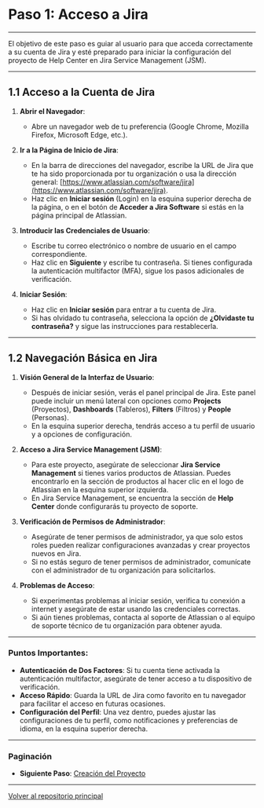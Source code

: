 # Paso 1: Acceso a Jira

---

El objetivo de este paso es guiar al usuario para que acceda correctamente a su cuenta de Jira y esté preparado para iniciar la configuración del proyecto de Help Center en Jira Service Management (JSM).

---

## 1.1 Acceso a la Cuenta de Jira

1. **Abrir el Navegador**:
   - Abre un navegador web de tu preferencia (Google Chrome, Mozilla Firefox, Microsoft Edge, etc.).

2. **Ir a la Página de Inicio de Jira**:
   - En la barra de direcciones del navegador, escribe la URL de Jira que te ha sido proporcionada por tu organización o usa la dirección general: [https://www.atlassian.com/software/jira](https://www.atlassian.com/software/jira).
   - Haz clic en **Iniciar sesión** (Login) en la esquina superior derecha de la página, o en el botón de **Acceder a Jira Software** si estás en la página principal de Atlassian.

3. **Introducir las Credenciales de Usuario**:
   - Escribe tu correo electrónico o nombre de usuario en el campo correspondiente.
   - Haz clic en **Siguiente** y escribe tu contraseña. Si tienes configurada la autenticación multifactor (MFA), sigue los pasos adicionales de verificación.

4. **Iniciar Sesión**:
   - Haz clic en **Iniciar sesión** para entrar a tu cuenta de Jira.
   - Si has olvidado tu contraseña, selecciona la opción de **¿Olvidaste tu contraseña?** y sigue las instrucciones para restablecerla.

---

## 1.2 Navegación Básica en Jira

1. **Visión General de la Interfaz de Usuario**:
   - Después de iniciar sesión, verás el panel principal de Jira. Este panel puede incluir un menú lateral con opciones como **Projects** (Proyectos), **Dashboards** (Tableros), **Filters** (Filtros) y **People** (Personas).
   - En la esquina superior derecha, tendrás acceso a tu perfil de usuario y a opciones de configuración.

2. **Acceso a Jira Service Management (JSM)**:
   - Para este proyecto, asegúrate de seleccionar **Jira Service Management** si tienes varios productos de Atlassian. Puedes encontrarlo en la sección de productos al hacer clic en el logo de Atlassian en la esquina superior izquierda.
   - En Jira Service Management, se encuentra la sección de **Help Center** donde configurarás tu proyecto de soporte.

3. **Verificación de Permisos de Administrador**:
   - Asegúrate de tener permisos de administrador, ya que solo estos roles pueden realizar configuraciones avanzadas y crear proyectos nuevos en Jira.
   - Si no estás seguro de tener permisos de administrador, comunícate con el administrador de tu organización para solicitarlos.

4. **Problemas de Acceso**:
   - Si experimentas problemas al iniciar sesión, verifica tu conexión a internet y asegúrate de estar usando las credenciales correctas.
   - Si aún tienes problemas, contacta al soporte de Atlassian o al equipo de soporte técnico de tu organización para obtener ayuda.

---

### Puntos Importantes:

- **Autenticación de Dos Factores**: Si tu cuenta tiene activada la autenticación multifactor, asegúrate de tener acceso a tu dispositivo de verificación.
- **Acceso Rápido**: Guarda la URL de Jira como favorito en tu navegador para facilitar el acceso en futuras ocasiones.
- **Configuración del Perfil**: Una vez dentro, puedes ajustar las configuraciones de tu perfil, como notificaciones y preferencias de idioma, en la esquina superior derecha.

---

### Paginación

- **Siguiente Paso**: [Creación del Proyecto](02_ANC_Help_Center_Capitulo_2.md)

---

[Volver al repositorio principal](https://carloslhg.github.io/Repositorio)
